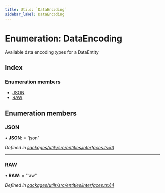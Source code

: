 ```yaml
---
title: Utils: `DataEncoding`
sidebar_label: DataEncoding
---
```


# Enumeration: DataEncoding

Available data encoding types for a DataEntity

## Index

### Enumeration members

* [JSON](dataencoding.md#json)
* [RAW](dataencoding.md#raw)

## Enumeration members

###  JSON

• **JSON**: = "json"

*Defined in [packages/utils/src/entities/interfaces.ts:63](https://github.com/terascope/teraslice/blob/b843209f9/packages/utils/src/entities/interfaces.ts#L63)*

___

###  RAW

• **RAW**: = "raw"

*Defined in [packages/utils/src/entities/interfaces.ts:64](https://github.com/terascope/teraslice/blob/b843209f9/packages/utils/src/entities/interfaces.ts#L64)*
